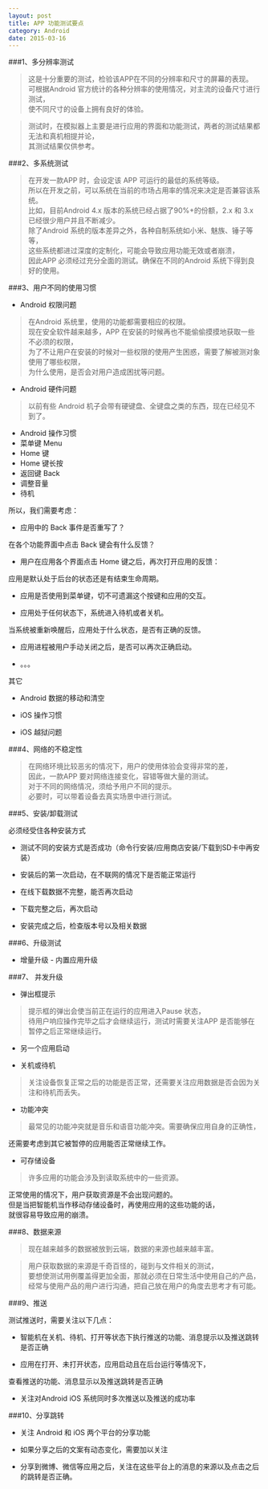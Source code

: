 ```yaml
---
layout: post
title: APP 功能测试要点
category: Android
date: 2015-03-16
---
```


###1、多分辨率测试    
>这是十分重要的测试，检验该APP在不同的分辨率和尺寸的屏幕的表现。   
可根据Android 官方统计的各种分辨率的使用情况，对主流的设备尺寸进行测试，   
使不同尺寸的设备上拥有良好的体验。    

<!-- more -->   

>测试时，在模拟器上主要是进行应用的界面和功能测试，两者的测试结果都无法和真机相提并论，   
其测试结果仅供参考。   

###2、多系统测试   

>在开发一款APP 时，会设定该 APP 可运行的最低的系统等级。   
所以在开发之前，可以系统在当前的市场占用率的情况来决定是否兼容该系统。   
比如，目前Android 4.x 版本的系统已经占据了90%+的份额，2.x 和 3.x 已经很少用户并且不断减少。    
>除了Android 系统的版本差异之外，各种自制系统如小米、魅族、锤子等等，   
这些系统都进过深度的定制化，可能会导致应用功能无效或者崩溃，    
因此APP 必须经过充分全面的测试。确保在不同的Android 系统下得到良好的使用。    

###3、用户不同的使用习惯    

- Android 权限问题    

>在Android 系统里，使用的功能都需要相应的权限。   
现在安全软件越来越多，APP 在安装的时候再也不能偷偷摸摸地获取一些不必须的权限，   
为了不让用户在安装的时候对一些权限的使用产生困惑，需要了解被测对象使用了哪些权限，   
为什么使用，是否会对用户造成困扰等问题。    

- Android 硬件问题    

> 以前有些 Android 机子会带有硬键盘、全键盘之类的东西，现在已经见不到了。   

- Android 操作习惯    
- 菜单键 Menu    
- Home 键    
- Home 键长按    
- 返回键 Back    
- 调整音量    
- 待机    

所以，我们需要考虑：    

- 应用中的 Back 事件是否重写了？   

在各个功能界面中点击 Back 键会有什么反馈？   

- 用户在应用各个界面点击 Home 键之后，再次打开应用的反馈：   

应用是默认处于后台的状态还是有结束生命周期。    

- 应用是否使用到菜单键，切不可遗漏这个按键和应用的交互。    

- 应用处于任何状态下，系统进入待机或者关机。   

当系统被重新唤醒后，应用处于什么状态，是否有正确的反馈。    

- 应用进程被用户手动关闭之后，是否可以再次正确启动。    

- 。。。    

其它    

- Android 数据的移动和清空    

- iOS 操作习惯    

- iOS 越狱问题    


###4、网络的不稳定性    

>在网络环境比较恶劣的情况下，用户的使用体验会变得非常的差，   
因此，一款APP 要对网络连接变化，容错等做大量的测试。   
对于不同的网络情况，须给予用户不同的提示。   
必要时，可以带着设备去真实场景中进行测试。    

###5、安装/卸载测试    

必须经受住各种安装方式    

- 测试不同的安装方式是否成功（命令行安装/应用商店安装/下载到SD卡中再安装）    

- 安装后的第一次启动，在不联网的情况下是否能正常运行    

- 在线下载数据不完整，能否再次启动    

- 下载完整之后，再次启动    

- 安装完成之后，检查版本号以及相关数据    


###6、升级测试    

- 增量升级 - 内置应用升级    

###7、 并发升级     

- 弹出框提示     

>提示框的弹出会使当前正在运行的应用进入Pause 状态，   
待用户响应操作完毕之后才会继续运行，测试时需要关注APP 是否能够在暂停之后正常继续运行。    

- 另一个应用启动     

- 关机或待机    

>关注设备恢复正常之后的功能是否正常，还需要关注应用数据是否会因为关注和待机而丢失。   

- 功能冲突    

>最常见的功能冲突就是音乐和语音功能冲突。需要确保应用自身的正确性，   

还需要考虑到其它被暂停的应用能否正常继续工作。    

- 可存储设备    

>许多应用的功能会涉及到读取系统中的一些资源。   

正常使用的情况下，用户获取资源是不会出现问题的。   
但是当把智能机当作移动存储设备时，再使用应用的这些功能的话，    
就很容易导致应用的崩溃。   

###8、数据来源    

>现在越来越多的数据被放到云端，数据的来源也越来越丰富。    

>用户获取数据的来源是千奇百怪的，碰到与文件相关的测试，   
要想使测试用例覆盖得更加全面，那就必须在日常生活中使用自己的产品，   
经常与使用产品的用户进行沟通，把自己放在用户的角度去思考才有可能。    

###9、推送    

测试推送时，需要关注以下几点：       

- 智能机在关机、待机、打开等状态下执行推送的功能、消息提示以及推送跳转是否正确    

- 应用在打开、未打开状态，应用启动且在后台运行等情况下，   

查看推送的功能、消息显示以及推送跳转是否正确    

- 关注对Android iOS 系统同时多次推送以及推送的成功率    

###10、分享跳转    

- 关注 Android 和 iOS 两个平台的分享功能    

- 如果分享之后的文案有动态变化，需要加以关注    

- 分享到微博、微信等应用之后，关注在这些平台上的消息的来源以及点击之后的跳转是否正确。
